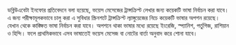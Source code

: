 ডব্লিউএবেটা ইনফোর প্রতিবেদনে বলা হয়েছে, ভয়েস মেসেজের ট্রান্সক্রিপ্ট লেখার জন্য কয়েকটি ভাষা নির্বাচন করা যাবে। এ জন্য পরীক্ষামূলকভাবে চালু করা এ সুবিধার স্ক্রিনশটে ট্রান্সক্রিপ্ট ল্যাঙ্গুয়েজের নিচে কয়েকটি ভাষার অপশন রয়েছে। যেখান থেকে কাঙ্ক্ষিত ভাষা নির্বাচন করা যাবে। অপশনে থাকা ভাষার মধ্যে রয়েছে ইংরেজি, স্প্যানিশ, পর্তুগিজ, রাশিয়ান ও হিন্দি। ফলে প্রাথমিকভাবে এসব ভাষাতেই ভয়েস মেসেজ বা নোটের বার্তা অনুবাদ করে শোনা যাবে।
